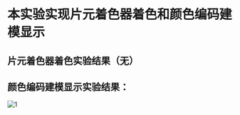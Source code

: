 # 本实验实现片元着色器着色和颜色编码建模显示
## 片元着色器着色实验结果（无）
## 颜色编码建模显示实验结果：
![1](https://user-images.githubusercontent.com/102289246/174821098-5161af8f-006d-4c5f-bce2-25184f032946.png)
